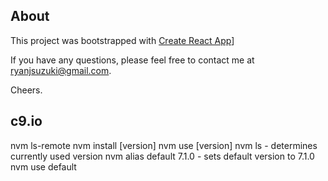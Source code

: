 ## About
This project was bootstrapped with [Create React App](https://github.com/facebookincubator/create-react-app)]

If you have any questions, please feel free to contact me at ryanjsuzuki@gmail.com.

Cheers.


## c9.io
nvm ls-remote
nvm install [version]
nvm use [version]
nvm ls - determines currently used version
nvm alias default 7.1.0 - sets default version to 7.1.0
nvm use default